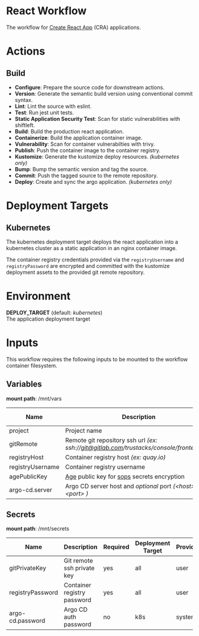 # React Workflow

The workflow for [Create React App](https://create-react-app.dev/) (CRA) applications.

# Actions

## Build

- **Configure**: Prepare the source code for downstream actions. 
- **Version**: Generate the semantic build version using conventional commit syntax.
- **Lint**: Lint the source with eslint.
- **Test**: Run jest unit tests.
- **Static Application Security Test**: Scan for static vulnerabilities with shiftleft.
- **Build**: Build the production react application.
- **Containerize**: Build the application container image.
- **Vulnerability**: Scan for container vulnerabilties with trivy.
- **Publish**: Push the container image to the container registry.
- **Kustomize**: Generate the kustomize deploy resources. *(kubernetes only)*
- **Bump**: Bump the semantic version and tag the source.
- **Commit**: Push the tagged source to the remote repository.
- **Deploy**: Create and sync the argo application. *(kubernetes only)*

# Deployment Targets

## Kubernetes

The kubernetes deployment target deploys the react application into a kubernetes cluster as a static application in an nginx container image.

The container registry credentials provided via the `registryUsername` and `registryPassword` are encrypted and committed with the kustomize deployment assets to the provided git remote repository.

# Environment

**DEPLOY_TARGET** (default: *kubernetes*)  
The application deployment target

# Inputs

This workflow requires the following inputs to be mounted to the workflow container filesystem.

## Variables 
**mount path**: /mnt/vars

| Name | Description | Required | Deployment Target | Provider |
| - | - | - | - | - |
| project | Project name | yes | all | user |
| gitRemote | Remote git repository ssh url *(ex: ssh://git@gitlab.com/trustacks/console/frontend.git)* | yes | all | user |
| registryHost | Container registry host *(ex: quay.io)* | yes | all | user |
| registryUsername | Container registry username | yes | all | user |
| agePublicKey | [Age](https://github.com/FiloSottile/age) public key for [sops](https://github.com/mozilla/sops) secrets encryption | no | k8s | system |
| argo-cd.server | Argo CD server host and *optional* port *(\<host\>:\<port> \)* | no | k8s | system |

## Secrets 
**mount path**: /mnt/secrets

| Name | Description | Required | Deployment Target | Provider |
| - | - | - | - | - |
| gitPrivateKey | Git remote ssh private key | yes | all | user |
| registryPassword | Container registry password | yes | all | user |
| argo-cd.password | Argo CD auth password | no | k8s | system |
